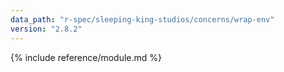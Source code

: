 ```yaml
---
data_path: "r-spec/sleeping-king-studios/concerns/wrap-env"
version: "2.8.2"
---
```


{% include reference/module.md %}
